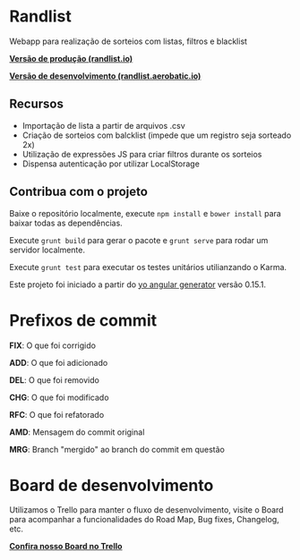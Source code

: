 # Randlist

Webapp para realização de sorteios com listas, filtros e blacklist

**[Versão de produção (randlist.io)](https://randlist.io)**

**[Versão de desenvolvimento (randlist.aerobatic.io)](https://randlist.aerobatic.io)**

## Recursos

- Importação de lista a partir de arquivos .csv
- Criação de sorteios com balcklist (impede que um registro seja sorteado 2x)
- Utilização de expressões JS para criar filtros durante os sorteios
- Dispensa autenticação por utilizar LocalStorage

## Contribua com o projeto

Baixe o repositório localmente, execute `npm install` e `bower install` para baixar todas as dependências.

Execute `grunt build` para gerar o pacote e `grunt serve` para rodar um servidor localmente.

Execute `grunt test` para executar os testes unitários utilianzando o Karma.

Este projeto foi iniciado a partir do [yo angular generator](https://github.com/yeoman/generator-angular) versão 0.15.1.

# Prefixos de commit

**FIX**: O que foi corrigido

**ADD**: O que foi adicionado

**DEL**: O que foi removido

**CHG**: O que foi modificado

**RFC**: O que foi refatorado

**AMD**: Mensagem do commit original

**MRG**: Branch "mergido" ao branch do commit em questão

# Board de desenvolvimento

Utilizamos o Trello para manter o fluxo de desenvolvimento, visite o Board para acompanhar a funcionalidades do Road Map, Bug  fixes, Changelog, etc.

**[Confira nosso Board no Trello](https://trello.com/b/4GZ8SdTF/randlist-io)**
